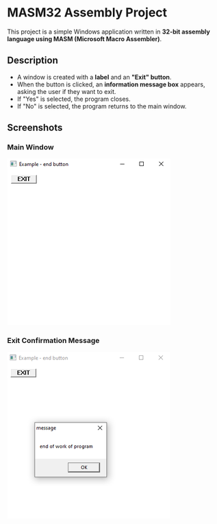 # MASM32 Assembly Project

This project is a simple Windows application written in **32-bit assembly language using MASM (Microsoft Macro Assembler)**.

## Description
- A window is created with a **label** and an **"Exit" button**.
- When the button is clicked, an **information message box** appears, asking the user if they want to exit.
- If "Yes" is selected, the program closes.
- If "No" is selected, the program returns to the main window.

## Screenshots

### Main Window
![Main Window](pic1.png)

### Exit Confirmation Message
![Exit Confirmation](pic2.png)